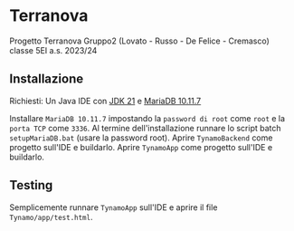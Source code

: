 # Terranova
Progetto Terranova Gruppo2 (Lovato - Russo - De Felice - Cremasco) classe 5EI a.s. 2023/24

## Installazione
Richiesti: Un Java IDE con [JDK 21](https://download.oracle.com/java/21/latest/jdk-21_windows-x64_bin.zip) e [MariaDB 10.11.7](https://mariadb.org/download/?t=mariadb&p=mariadb&r=10.11.7&os=windows&cpu=x86_64&pkg=msi&m=mva)

Installare ``MariaDB 10.11.7`` impostando la ``password di root`` come ``root`` e la ``porta TCP`` come ``3336``.
Al termine dell'installazione runnare lo script batch ``setupMariaDB.bat`` (usare la password root).
Aprire ``TynamoBackend`` come progetto sull'IDE e buildarlo.
Aprire ``TynamoApp`` come progetto sull'IDE e buildarlo.

## Testing
Semplicemente runnare ``TynamoApp`` sull'IDE e aprire il file ``Tynamo/app/test.html``.
